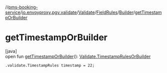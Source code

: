 //[pms-booking-service](../../../../../index.md)/[io.envoyproxy.pgv.validate](../../../index.md)/[Validate](../../index.md)/[FieldRules](../index.md)/[Builder](index.md)/[getTimestampOrBuilder](get-timestamp-or-builder.md)

# getTimestampOrBuilder

[java]\
open fun [getTimestampOrBuilder](get-timestamp-or-builder.md)(): [Validate.TimestampRulesOrBuilder](../../-timestamp-rules-or-builder/index.md)

`.validate.TimestampRules timestamp = 22;`